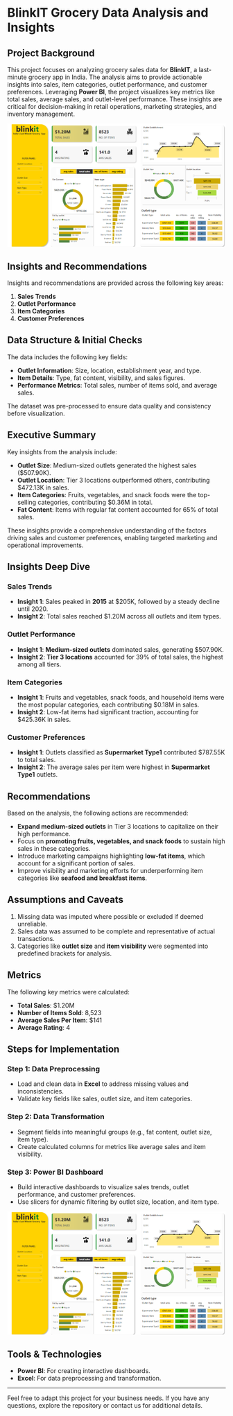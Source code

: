 # BlinkIT Grocery Data Analysis and Insights

## Project Background
This project focuses on analyzing grocery sales data for **BlinkIT**, a last-minute grocery app in India. The analysis aims to provide actionable insights into sales, item categories, outlet performance, and customer preferences. Leveraging **Power BI**, the project visualizes key metrics like total sales, average sales, and outlet-level performance. These insights are critical for decision-making in retail operations, marketing strategies, and inventory management.

![Dashboard](images/1.png)

## Insights and Recommendations
Insights and recommendations are provided across the following key areas:

1. **Sales Trends**
2. **Outlet Performance**
3. **Item Categories**
4. **Customer Preferences**

## Data Structure & Initial Checks
The data includes the following key fields:

- **Outlet Information**: Size, location, establishment year, and type.
- **Item Details**: Type, fat content, visibility, and sales figures.
- **Performance Metrics**: Total sales, number of items sold, and average sales.

The dataset was pre-processed to ensure data quality and consistency before visualization.

## Executive Summary
Key insights from the analysis include:
- **Outlet Size**: Medium-sized outlets generated the highest sales ($507.90K).
- **Outlet Location**: Tier 3 locations outperformed others, contributing $472.13K in sales.
- **Item Categories**: Fruits, vegetables, and snack foods were the top-selling categories, contributing $0.36M in total.
- **Fat Content**: Items with regular fat content accounted for 65% of total sales.

These insights provide a comprehensive understanding of the factors driving sales and customer preferences, enabling targeted marketing and operational improvements.

## Insights Deep Dive

### **Sales Trends**
- **Insight 1**: Sales peaked in **2015** at $205K, followed by a steady decline until 2020.
- **Insight 2**: Total sales reached $1.20M across all outlets and item types.

### **Outlet Performance**
- **Insight 1**: **Medium-sized outlets** dominated sales, generating $507.90K.
- **Insight 2**: **Tier 3 locations** accounted for 39% of total sales, the highest among all tiers.

### **Item Categories**
- **Insight 1**: Fruits and vegetables, snack foods, and household items were the most popular categories, each contributing $0.18M in sales.
- **Insight 2**: Low-fat items had significant traction, accounting for $425.36K in sales.

### **Customer Preferences**
- **Insight 1**: Outlets classified as **Supermarket Type1** contributed $787.55K to total sales.
- **Insight 2**: The average sales per item were highest in **Supermarket Type1** outlets.

## Recommendations
Based on the analysis, the following actions are recommended:
- **Expand medium-sized outlets** in Tier 3 locations to capitalize on their high performance.
- Focus on **promoting fruits, vegetables, and snack foods** to sustain high sales in these categories.
- Introduce marketing campaigns highlighting **low-fat items**, which account for a significant portion of sales.
- Improve visibility and marketing efforts for underperforming item categories like **seafood and breakfast items**.

## Assumptions and Caveats
1. Missing data was imputed where possible or excluded if deemed unreliable.
2. Sales data was assumed to be complete and representative of actual transactions.
3. Categories like **outlet size** and **item visibility** were segmented into predefined brackets for analysis.

## Metrics
The following key metrics were calculated:
- **Total Sales**: $1.20M
- **Number of Items Sold**: 8,523
- **Average Sales Per Item**: $141
- **Average Rating**: 4

## Steps for Implementation

### Step 1: Data Preprocessing
- Load and clean data in **Excel** to address missing values and inconsistencies.
- Validate key fields like sales, outlet size, and item categories.

### Step 2: Data Transformation
- Segment fields into meaningful groups (e.g., fat content, outlet size, item type).
- Create calculated columns for metrics like average sales and item visibility.

### Step 3: Power BI Dashboard
- Build interactive dashboards to visualize sales trends, outlet performance, and customer preferences.
- Use slicers for dynamic filtering by outlet size, location, and item type.

![Dashboard](images/1.png)

## Tools & Technologies
- **Power BI**: For creating interactive dashboards.
- **Excel**: For data preprocessing and transformation.

---

Feel free to adapt this project for your business needs. If you have any questions, explore the repository or contact us for additional details.
